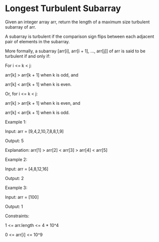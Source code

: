 # Longest Turbulent Subarray

Given an integer array arr, return the length of a maximum size turbulent subarray of arr.

A subarray is turbulent if the comparison sign flips between each adjacent pair of elements in the subarray.

More formally, a subarray [arr[i], arr[i + 1], ..., arr[j]] of arr is said to be turbulent if and only if:

For i <= k < j:

arr[k] > arr[k + 1] when k is odd, and

arr[k] < arr[k + 1] when k is even.

Or, for i <= k < j:

arr[k] > arr[k + 1] when k is even, and

arr[k] < arr[k + 1] when k is odd.
 

Example 1:

Input: arr = [9,4,2,10,7,8,8,1,9]

Output: 5

Explanation: arr[1] > arr[2] < arr[3] > arr[4] < arr[5]

Example 2:

Input: arr = [4,8,12,16]

Output: 2

Example 3:

Input: arr = [100]

Output: 1
 

Constraints:

1 <= arr.length <= 4 * 10^4

0 <= arr[i] <= 10^9
